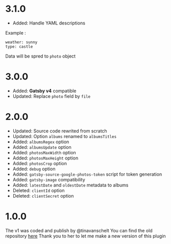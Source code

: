 # 3.1.0

-   Added: Handle YAML descriptions

Example :

```
weather: sunny
type: castle
```

Data will be spred to `photo` object

# 3.0.0

-   Added: **Gatsby v4** compatible
-   Updated: Replace `photo` field by `file`

# 2.0.0

-   Updated: Source code rewrited from scratch
-   Updated: Option `albums` renamed to `albumsTitles`
-   Added: `albumsRegex` option
-   Added: `albumsUpdate` option
-   Added: `photosMaxWidth` option
-   Added: `photosMaxHeight` option
-   Added: `photosCrop` option
-   Added: `debug` option
-   Added: `gatsby-source-google-photos-token` script for token generation
-   Added: `gatsby-image` compatibility
-   Added: `latestDate` and `oldestDate` metadata to albums
-   Deleted: `clientId` option
-   Deleted: `clientSecret` option

# 1.0.0

The v1 was coded and publish by @tinavanschelt
You can find the old repository [here](https://github.com/tinavanschelt/gatsby-source-google-photos)
Thank you to her to let me make a new version of this plugin
